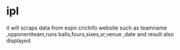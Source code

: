 # ipl
it will scraps data from espn cricInfo website such as
teamname ,opponentteam,runs balls,fours,sixes,sr,venue ,date and result also displayed

